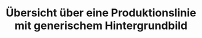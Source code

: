 ---
layout: article
title: Übersicht über eine Produktionslinie mit generischem Hintergrundbild
description: 
  - Diese Vorlage bietet eine Übersicht über eine gesamte Produktionslinie. Hierfür wird eine Zeichnung verschiedener Maschinen als Hintergrundgrafik verwendet, um eine bessere Übersichtlichkeit zu verschaffen. Dadurch kann der aktuelle Status von verschiedenen Stationen erkannt und eventuelle Fehler schnell behoben werden. Ersetzen Sie die statischen Variablen mit Ihren Datenquellen, um in wenigen Schritten Ihre Fertigungslinie ganzheitlich abzubilden.
lang: de
weight: 2000
isDraft: false
ref: Production-Line-Status-Machine-Image
category:
  - Empfohlen
  - Produktion
  - Fehlermeldung
  - Serienfertigung
  - Prozess
image: Uebersicht-Produktionslinie-Mit-Hintergrundbild.png
image_thumbnail: Uebersicht-Produktionslinie-Mit-Hintergrundbild_thumbnail.png
download: Uebersicht-Produktionslinie-Mit-Hintergrundbild.pbmx
overview_description:
overview_benefits:
overview_data_sources:
---